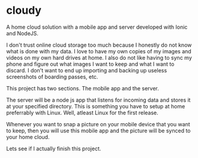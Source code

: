 # cloudy
A home cloud solution with a mobile app and server developed with Ionic and NodeJS.

I don't trust online cloud storage too much because I honestly do not know what is done with my data. I love to have my own copies of my images and videos on my own hard drives at home. I also do not like having to sync my phone and figure out what images I want to keep and what I want to discard.  I don't want to end up importing and backing up useless screenshots of boarding passes, etc.   

This project has two sections.  The mobile app and the server.

The server will be a node js app that listens for incoming data and stores it at your specified directory. This is something you have to setup at home preferrably with Linux. Well, atleast Linux for the first release.

Whenever you want to snap a picture on your mobile device that you want to keep, then you will use this mobile app and the picture will be synced to your home cloud. 

Lets see if I actually finish this project.
